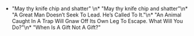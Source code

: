 * "May thy knife chip and shatter" \n* "May thy knife chip and shatter"\n* "A Great Man Doesn’t Seek To Lead. He’s Called To It."\n* "An Animal Caught In A Trap Will Gnaw Off Its Own Leg To Escape. What Will You Do?"\n* "When Is A Gift Not A Gift?"
